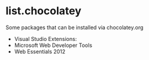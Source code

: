 list.chocolatey
===============

Some packages that can be installed via chocolatey.org

* Visual Studio Extensions:
* Microsoft Web Developer Tools
* Web Essentials 2012
